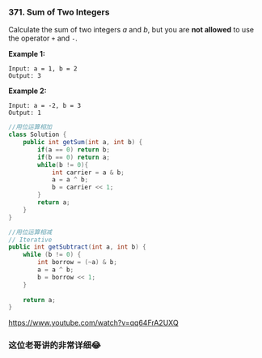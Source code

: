 ### 371. Sum of Two Integers

Calculate the sum of two integers *a* and *b*, but you are **not allowed** to use the operator `+` and `-`.

**Example 1:**

```
Input: a = 1, b = 2
Output: 3
```

**Example 2:**

```
Input: a = -2, b = 3
Output: 1
```

~~~java
//用位运算相加
class Solution {
    public int getSum(int a, int b) {
        if(a == 0) return b;
        if(b == 0) return a;
        while(b != 0){
            int carrier = a & b;
            a = a ^ b;
            b = carrier << 1;
        }
        return a;
    }
}

//用位运算相减
// Iterative
public int getSubtract(int a, int b) {
	while (b != 0) {
		int borrow = (~a) & b;
		a = a ^ b;
		b = borrow << 1;
	}
	
	return a;
}
~~~

https://www.youtube.com/watch?v=qq64FrA2UXQ

### 这位老哥讲的非常详细😂

